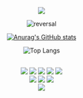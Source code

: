 


<div align=center>
  <img src="https://capsule-render.vercel.app/api?type=waving&color=6FBAFF&height=150&section=header" />

![reversal](https://capsule-render.vercel.app/api?type=venom&text=👋Hello,%20I'm%20FrontEnd%20Developer&height=150&fontSize=24&color=6FBFFF)
  
  [![Anurag's GitHub stats](https://github-readme-stats.vercel.app/api?username=kjh9852)](https://github.com/kjh9852/github-readme-stats)

  ![Top Langs](https://github-readme-stats.vercel.app/api/top-langs/?username=kjh9852&layout=compact)
  
</div>
  <br/>
  
<div  align=center><img src="https://img.shields.io/badge/HTML5-E34F26?style=for-the-badge&logo=html5&logoColor=white"/> <img src=https://img.shields.io/badge/CSS3-1572B6?style=for-the-badge&logo=css3&logoColor=white /> <img src=https://img.shields.io/badge/JavaScript-F7DF1E?style=for-the-badge&logo=JavaScript&logoColor=white/>
<img src="https://img.shields.io/badge/React-20232A?style=for-the-badge&logo=react&logoColor=61DAFB"/> <img src=https://img.shields.io/badge/Next.js-000?logo=nextdotjs&logoColor=fff&style=for-the-badge />
  <div  align=center><img src="https://img.shields.io/badge/Adobe%20Photoshop-31A8FF?style=for-the-badge&logo=Adobe%20Photoshop&logoColor=black"/> <img src=https://img.shields.io/badge/Adobe%20Illustrator-FF9A00?style=for-the-badge&logo=adobe%20illustrator&logoColor=white/> <img src=https://img.shields.io/badge/blender-%23F5792A.svg?style=for-the-badge&logo=blender&logoColor=white/>
</div>
  <img src="https://capsule-render.vercel.app/api?type=waving&color=6FBAFF&height=150&section=footer" />
</div>

